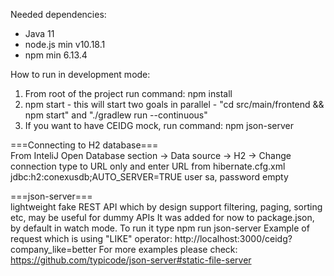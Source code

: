 Needed dependencies:
- Java 11
- node.js min v10.18.1
- npm min 6.13.4

How to run in development mode:
1) From root of the project run command: npm install
2) npm start - this will start two goals in parallel - "cd src/main/frontend && npm start" and "./gradlew run --continuous"
3) If you want to have CEIDG mock, run command: npm json-server

===Connecting to H2 database===<br>
From InteliJ Open Database section -> Data source -> H2 -> Change connection type to URL only and enter URL from hibernate.cfg.xml jdbc:h2:conexusdb;AUTO_SERVER=TRUE
user sa, password empty

===json-server===<br>
lightweight fake REST API which by design support filtering, paging, sorting etc, may be useful for dummy APIs
It was added for now to package.json, by default in watch mode. To run it type npm run json-server
Example of request which is using "LIKE" operator: http://localhost:3000/ceidg?company_like=better
For more examples please check: https://github.com/typicode/json-server#static-file-server
